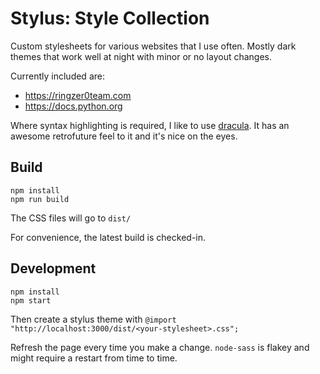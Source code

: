 Stylus: Style Collection
========================

Custom stylesheets for various websites that I use often. Mostly dark themes
that work well at night with minor or no layout changes.


Currently included are:
- https://ringzer0team.com
- https://docs.python.org

Where syntax highlighting is required, I like to use [dracula][1]. It has an
awesome retrofuture feel to it and it's nice on the eyes.

[1]: https://draculatheme.com/

## Build

    npm install
    npm run build

The CSS files will go to `dist/`

For convenience, the latest build is checked-in.


## Development

    npm install
    npm start

Then create a stylus theme with `@import "http://localhost:3000/dist/<your-stylesheet>.css";`

Refresh the page every time you make a change. `node-sass` is flakey and might
require a restart from time to time.
